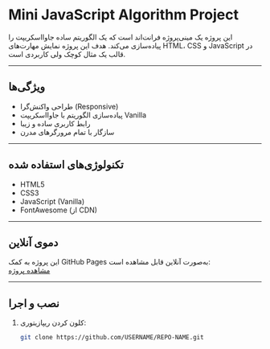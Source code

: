 # Mini JavaScript Algorithm Project

این پروژه یک مینی‌پروژه فرانت‌اند است که یک الگوریتم ساده جاوااسکریپت را پیاده‌سازی می‌کند. هدف این پروژه نمایش مهارت‌های HTML، CSS و JavaScript در قالب یک مثال کوچک ولی کاربردی است.

---

## ویژگی‌ها
- طراحی واکنش‌گرا (Responsive)
- پیاده‌سازی الگوریتم با جاوااسکریپت Vanilla
- رابط کاربری ساده و زیبا
- سازگار با تمام مرورگرهای مدرن

---

## تکنولوژی‌های استفاده شده
- HTML5
- CSS3
- JavaScript (Vanilla)
- FontAwesome (از CDN)

---

## دموی آنلاین
این پروژه به کمک GitHub Pages به‌صورت آنلاین قابل مشاهده است:  
[مشاهده پروژه](https://armin-panahi.github.io/SHOW-PASSWORD-INPUT/)

---

## نصب و اجرا
1. کلون کردن ریپازیتوری:
   ```bash
   git clone https://github.com/USERNAME/REPO-NAME.git
